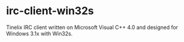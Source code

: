 # irc-client-win32s
Tinelix IRC client written on Microsoft Visual C++ 4.0 and designed for Windows 3.1x with Win32s.
